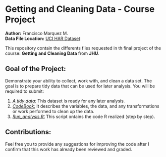 # Getting and Cleaning Data - Course Project
**Author:** Francisco Marquez M. <br />
**Data File Location:** [UCI HAR Dataset](https://d396qusza40orc.cloudfront.net/getdata%2Fprojectfiles%2FUCI%20HAR%20Dataset.zip "It download the data set") <br />

This repository contain the differents files requested in th final project of the course: **Getting and Cleaning Data** from **JHU**.

## Goal of the Project:
Demonstrate your ability to collect, work with, and clean a data set. The goal is to prepare tidy data that can be used for later analysis. You will be required to submit: 
1) [*A tidy data:*](https://github.com/Francisco-Marquez/Getting_and_Cleaning_Data-Course_Project/blob/master/tidyData.txt) This dataset is ready for any later analysis.
3) [*CodeBook:*](https://github.com/Francisco-Marquez/Getting_and_Cleaning_Data-Course_Project/blob/master/CodeBook.md) It describes the variables, the data, and any transformations or work performed to clean up the data.
4) [*Run_analysis.R:*](https://github.com/Francisco-Marquez/Getting_and_Cleaning_Data-Course_Project/blob/master/run_analysis.R) This script ontains the code R realized (step by step).

## Contributions:
Feel free you to provide any suggestions for improving the code after I confirm that this work has already been reviewed and graded.
